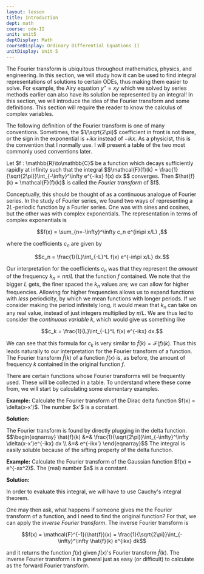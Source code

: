 ```yaml
---
layout: lesson
title: Introduction
dept: math
course: ode-II
unit: unit5
deptDisplay: Math
courseDisplay: Ordinary Differential Equations II
unitDisplay: Unit 5
---
```


The Fourier transform is ubiquitous throughout mathematics, physics, and engineering. In this section, we will study how it can be used to find integral representations of solutions to certain ODEs, thus making them easier to solve. For example, the Airy equation $y'' = xy$ which we solved by series methods earlier can also have its solution be represented by an integral! In this section, we will introduce the idea of the Fourier transform and some definitions. This section will require the reader to know the calculus of complex variables. 

The following definition of the Fourier transform is one of many conventions. Sometimes, the $1/\sqrt{2\pi}$ coefficient in front is not there, or the sign in the exponential is $+ikx$ instead of $-ikx$. As a physicist, this is the convention that I normally use. I will present a table of the two most commonly used conventions later.

<div class="definition">
Let $f : \mathbb{R}\to\mathbb{C}$ be a function which decays sufficiently rapidly at infinity such that the integral
$$\mathcal{F}(f)(k) = \frac{1}{\sqrt{2\pi}}\int_{-\infty}^\infty e^{-ikx} f(x) dx $$
converges. Then $\hat{f}(k) = \mathcal{F}(f)(k)$ is called the <i>Fourier transform</i> of $f$.
</div>

Conceptually, this should be thought of as a continuous analogue of Fourier series. In the study of Fourier series, we found two ways of representing a $2L$-periodic function by a Fourier series. One was with sines and cosines, but the other was with complex exponentials. The representation in terms of complex exponentials is 

$$f(x) = \sum_{n=-\infty}^\infty c_n e^{in\pi x/L} ,$$

where the coefficients $c_n$ are given by 

$$c_n = \frac{1}{L}\int_{-L}^L f(x) e^{-in\pi x/L} dx.$$

Our interpretation for the coefficients $c_n$ was that they represent the *amount* of the frequency $k_n = n\pi/L$ that the function $f$ contained. We note that the bigger $L$ gets, the finer spaced the $k_n$ values are; we can allow for higher frequencies. Allowing for higher frequencies allows us to expand functions with *less* periodicity, by which we mean functions with longer periods. If we consider making the period infinitely long, it would mean that $k_n$ can take on any real value, instead of just integers multiplied by $\pi/L$. We are thus led to consider the *continuous variable* $k$, which would give us something like 

$$c_k = \frac{1}{L}\int_{-L}^L f(x) e^{-ikx} dx.$$

We can see that this formula for $c_k$ is very similar to $\hat{f}(k) = \mathcal{F}(f)(k)$. Thus this leads naturally to our interpretation for the Fourier transform of a function. The Fourier transform $\hat{f}(k)$ of a function $f(x)$ is, as before, the amount of frequency $k$ contained in the original function $f$. 

There are certain functions whose Fourier transforms will be frequently used. These will be collected in a table. To understand where these come from, we will start by calculating some elementary examples. 

<div class="example">
<p> <b>Example:</b> Calculate the Fourier transform of the Dirac delta function $f(x) = \delta(x-x')$. The number $x'$ is a constant. </p>

<p> <b>Solution:</b> </p>
The Fourier transform is found by directly plugging in the delta function. 
$$\begin{eqnarray}
\hat{f}(k) &=& \frac{1}{\sqrt{2\pi}}\int_{-\infty}^\infty \delta(x-x')e^{-ikx} dx \\
&=& e^{-ikx'}
\end{eqnarray}$$
The integral is easily soluble because of the sifting property of the delta function. 
</div> 

<div class="example">
<p> <b>Example:</b> Calculate the Fourier transform of the Gaussian function $f(x) = e^{-ax^2)$. The (real) number $a$ is a constant. </p>

<p><b>Solution:</b></p>
In order to evaluate this integral, we will have to use Cauchy's integral theorem. 
</div>

One may then ask, what happens if someone gives me the Fourier transform of a function, and I need to find the original function? For that, we can apply the *inverse Fourier transform*.  The inverse Fourier transform is 

$$f(x) = \mathcal{F}^{-1}(\hat{f})(x) = \frac{1}{\sqrt{2\pi}}\int_{-\infty}^\infty \hat{f}(k) e^{ikx} dk$$

and it returns the function $f(x)$ given $f(x)$'s Fourier transform $\hat{f}(k)$. The inverse Fourier transform is in general just as easy (or difficult) to calculate as the forward Fourier transform. 
